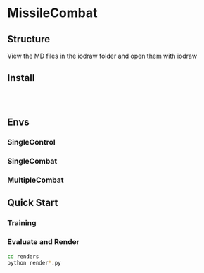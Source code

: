# MissileCombat

## Structure
View the MD files in the iodraw folder and open them with iodraw

## Install 

```shell



```
## Envs




### SingleControl




### SingleCombat

### MultipleCombat


## Quick Start
### Training

### Evaluate and Render
```bash
cd renders
python render*.py
```

